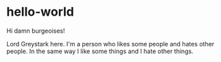 # hello-world

Hi damn burgeoises!

Lord Greystark here. I'm a person who likes some people and hates other people. In the same way I like some things and I hate other things.
